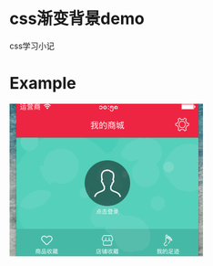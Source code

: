 # css渐变背景demo
   css学习小记

# Example

![image](https://github.com/RainManGO/changeBgm-CSS-/blob/master/cssDemo.gif)
